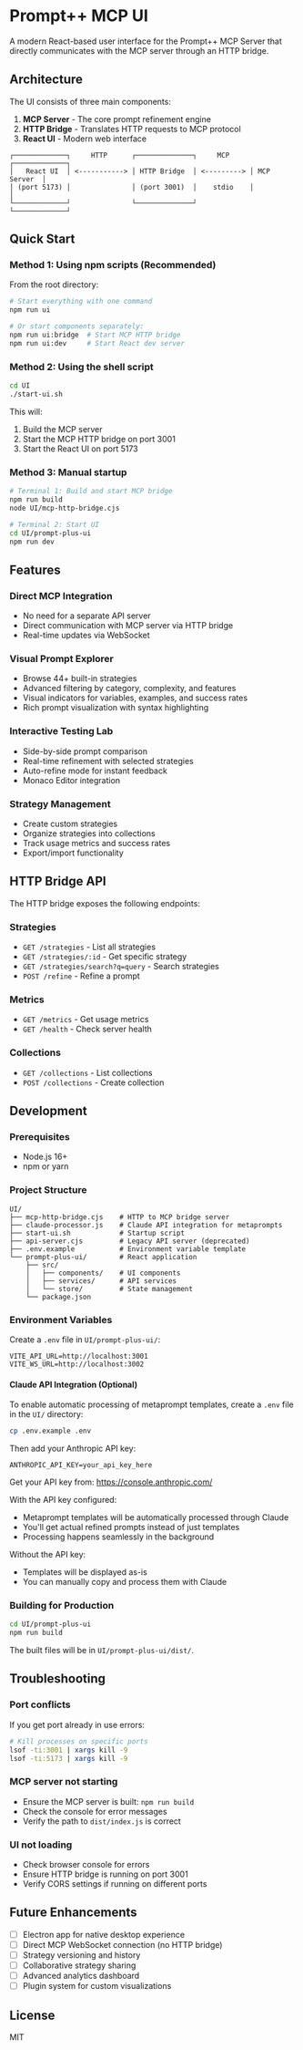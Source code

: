 # Prompt++ MCP UI

A modern React-based user interface for the Prompt++ MCP Server that directly communicates with the MCP server through an HTTP bridge.

## Architecture

The UI consists of three main components:

1. **MCP Server** - The core prompt refinement engine
2. **HTTP Bridge** - Translates HTTP requests to MCP protocol
3. **React UI** - Modern web interface

```
┌─────────────┐     HTTP      ┌──────────────┐     MCP      ┌─────────────┐
│   React UI  │ <-----------> │ HTTP Bridge  │ <---------> │ MCP Server  │
│ (port 5173) │               │ (port 3001)  │    stdio    │             │
└─────────────┘               └──────────────┘             └─────────────┘
```

## Quick Start

### Method 1: Using npm scripts (Recommended)

From the root directory:

```bash
# Start everything with one command
npm run ui

# Or start components separately:
npm run ui:bridge  # Start MCP HTTP bridge
npm run ui:dev     # Start React dev server
```

### Method 2: Using the shell script

```bash
cd UI
./start-ui.sh
```

This will:
1. Build the MCP server
2. Start the MCP HTTP bridge on port 3001
3. Start the React UI on port 5173

### Method 3: Manual startup

```bash
# Terminal 1: Build and start MCP bridge
npm run build
node UI/mcp-http-bridge.cjs

# Terminal 2: Start UI
cd UI/prompt-plus-ui
npm run dev
```

## Features

### Direct MCP Integration
- No need for a separate API server
- Direct communication with MCP server via HTTP bridge
- Real-time updates via WebSocket

### Visual Prompt Explorer
- Browse 44+ built-in strategies
- Advanced filtering by category, complexity, and features
- Visual indicators for variables, examples, and success rates
- Rich prompt visualization with syntax highlighting

### Interactive Testing Lab
- Side-by-side prompt comparison
- Real-time refinement with selected strategies
- Auto-refine mode for instant feedback
- Monaco Editor integration

### Strategy Management
- Create custom strategies
- Organize strategies into collections
- Track usage metrics and success rates
- Export/import functionality

## HTTP Bridge API

The HTTP bridge exposes the following endpoints:

### Strategies
- `GET /strategies` - List all strategies
- `GET /strategies/:id` - Get specific strategy
- `GET /strategies/search?q=query` - Search strategies
- `POST /refine` - Refine a prompt

### Metrics
- `GET /metrics` - Get usage metrics
- `GET /health` - Check server health

### Collections
- `GET /collections` - List collections
- `POST /collections` - Create collection

## Development

### Prerequisites
- Node.js 16+
- npm or yarn

### Project Structure
```
UI/
├── mcp-http-bridge.cjs    # HTTP to MCP bridge server
├── claude-processor.js    # Claude API integration for metaprompts
├── start-ui.sh            # Startup script
├── api-server.cjs         # Legacy API server (deprecated)
├── .env.example           # Environment variable template
└── prompt-plus-ui/        # React application
    ├── src/
    │   ├── components/    # UI components
    │   ├── services/      # API services
    │   └── store/         # State management
    └── package.json
```

### Environment Variables

Create a `.env` file in `UI/prompt-plus-ui/`:

```env
VITE_API_URL=http://localhost:3001
VITE_WS_URL=http://localhost:3002
```

#### Claude API Integration (Optional)

To enable automatic processing of metaprompt templates, create a `.env` file in the `UI/` directory:

```bash
cp .env.example .env
```

Then add your Anthropic API key:
```env
ANTHROPIC_API_KEY=your_api_key_here
```

Get your API key from: https://console.anthropic.com/

With the API key configured:
- Metaprompt templates will be automatically processed through Claude
- You'll get actual refined prompts instead of just templates
- Processing happens seamlessly in the background

Without the API key:
- Templates will be displayed as-is
- You can manually copy and process them with Claude

### Building for Production

```bash
cd UI/prompt-plus-ui
npm run build
```

The built files will be in `UI/prompt-plus-ui/dist/`.

## Troubleshooting

### Port conflicts
If you get port already in use errors:

```bash
# Kill processes on specific ports
lsof -ti:3001 | xargs kill -9
lsof -ti:5173 | xargs kill -9
```

### MCP server not starting
- Ensure the MCP server is built: `npm run build`
- Check the console for error messages
- Verify the path to `dist/index.js` is correct

### UI not loading
- Check browser console for errors
- Ensure HTTP bridge is running on port 3001
- Verify CORS settings if running on different ports

## Future Enhancements

- [ ] Electron app for native desktop experience
- [ ] Direct MCP WebSocket connection (no HTTP bridge)
- [ ] Strategy versioning and history
- [ ] Collaborative strategy sharing
- [ ] Advanced analytics dashboard
- [ ] Plugin system for custom visualizations

## License

MIT